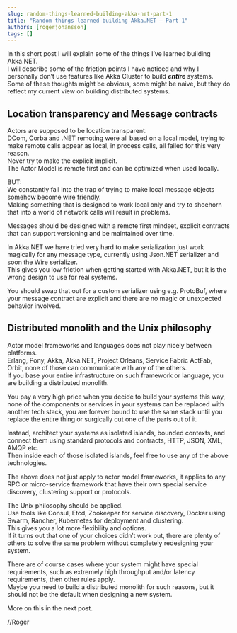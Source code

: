 ```yaml
---
slug: random-things-learned-building-akka-net-part-1
title: "Random things learned building Akka.NET – Part 1"
authors: [rogerjohansson]
tags: []
---
```

In this short post I will explain some of the things I’ve learned building Akka.NET.  
I will describe some of the friction points I have noticed and why I personally don’t use features like Akka Cluster to build ***entire*** systems.  
Some of these thoughts might be obvious, some might be naive, but they do reflect my current view on building distributed systems.

<!-- truncate -->

## Location transparency and Message contracts

Actors are supposed to be location transparent.  
DCom, Corba and .NET remoting were all based on a local model, trying to make remote calls appear as local, in process calls, all failed for this very reason.  
Never try to make the explicit implicit.  
The Actor Model is remote first and can be optimized when used locally.

BUT:  
We constantly fall into the trap of trying to make local message objects somehow become wire friendly.  
Making something that is designed to work local only and try to shoehorn that into a world of network calls will result in problems.

Messages should be designed with a remote first mindset, explicit contracts that can support versioning and be maintained over time.

In Akka.NET we have tried very hard to make serialization just work magically for any message type, currently using Json.NET serializer and soon the Wire serializer.  
This gives you low friction when getting started with Akka.NET, but it is the wrong design to use for real systems.

You should swap that out for a custom serializer using e.g. ProtoBuf, where your message contract are explicit and there are no magic or unexpected behavior involved.

## Distributed monolith and the Unix philosophy

Actor model frameworks and languages does not play nicely between platforms.  
Erlang, Pony, Akka, Akka.NET, Project Orleans, Service Fabric ActFab, Orbit, none of those can communicate with any of the others.  
If you base your entire infrastructure on such framework or language, you are building a distributed monolith.

You pay a very high price when you decide to build your systems this way, none of the components or services in your systems can be replaced with another tech stack, you are forever bound to use the same stack until you replace the entire thing or surgically cut one of the parts out of it.

Instead, architect your systems as isolated islands, bounded contexts, and connect them using standard protocols and contracts, HTTP, JSON, XML, AMQP etc.  
Then inside each of those isolated islands, feel free to use any of the above technologies.

The above does not just apply to actor model frameworks, it applies to any RPC or micro-service framework that have their own special service discovery, clustering support or protocols.

The Unix philosophy should be applied.  
Use tools like Consul, Etcd, Zookeeper for service discovery, Docker using Swarm, Rancher, Kubernetes for deployment and clustering.  
This gives you a lot more flexibility and options.  
If it turns out that one of your choices didn’t work out, there are plenty of others to solve the same problem without completely redesigning your system.

There are of course cases where your system might have special requirements, such as extremely high throughput and/or latency requirements, then other rules apply.  
Maybe you need to build a distributed monolith for such reasons, but it should not be the default when designing a new system.

More on this in the next post.

//Roger
